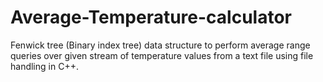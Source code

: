 # Average-Temperature-calculator
Fenwick tree (Binary index tree) data structure to perform average range queries over given stream of temperature values from a text file using file handling in C++. 
